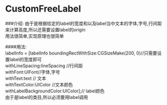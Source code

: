 CustomFreeLabel
==================
###介绍:
由于是根据给定的label的宽度和以及label当中文本的字体,字号,行间距来计算高度,所以还需要设置label的origin<br>
用法很简单,实现原理也很简单<br>

####用法:<br>
labelInfo = [labelInfo boundingRectWithSize:CGSizeMake(200, 0)//只需要设置label的宽度即可<br> 
                             withLineSpacing:lineSpacing //行间距<br>
                                    withFont:UIFont//字体,字号<br>
                                    withText:text // 文本<br>
                                withTextColor:UIColor //文本颜色<br>
                    withLabelBackgroundColor:UIColor];// label颜色<br>
由于是label的类目,所以必须要用label调用<br>
